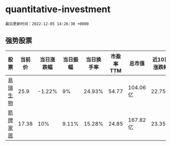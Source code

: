 # quantitative-investment

`最后更新时间：2022-12-05 14:26:30 +0800`

## 强势股票

|股票|当前价|当日涨跌幅|当日振幅|当日换手率|市盈率TTM|总市值|近10日涨跌幅|
|----|----|----|----|----|----|----|----|
|[易瑞生物](https://xueqiu.com/S/SZ300942)|25.9|-1.22%|9%|24.93%|54.77|104.06亿|22.75%|
|[箭牌家居](https://xueqiu.com/S/SZ001322)|17.38|10%|9.11%|15.28%|24.85|167.82亿|23.35%|

